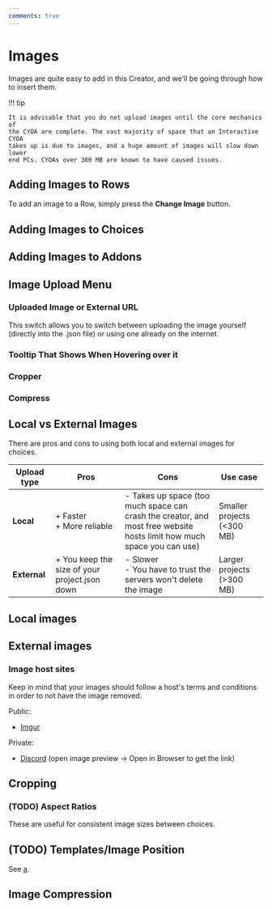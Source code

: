 ```yaml
---
comments: true
---
```


# Images
Images are quite easy to add in this Creator, and we'll be going through how to
insert them.

!!! tip

    It is advisable that you do not upload images until the core mechanics of 
    the CYOA are complete. The vast majority of space that an Interactive CYOA 
    takes up is due to images, and a huge amount of images will slow down lower
    end PCs. CYOAs over 300 MB are known to have caused issues.

## Adding Images to Rows
To add an image to a Row, simply press the **Change Image** button.

## Adding Images to Choices


## Adding Images to Addons


## Image Upload Menu

### Uploaded Image or External URL
This switch allows you to switch between uploading the image yourself (directly
into the .json file) or using one already on the internet.

### Tooltip That Shows When Hovering over it

### Cropper

### Compress

## Local vs External Images
There are pros and cons to using both local and external images for choices.

| Upload type  | Pros                                          | Cons                                                                                                                  | Use case                   |
| ------------ | --------------------------------------------- | --------------------------------------------------------------------------------------------------------------------- | -------------------------- |
| **Local**    | + Faster<br>+ More reliable                   | - Takes up space (too much space can crash the creator, and most free website hosts limit how much space you can use) | Smaller projects (<300 MB) |
| **External** | + You keep the size of your project.json down | - Slower<br>- You have to trust the servers won't delete the image                                                    | Larger projects (>300 MB)  |

## Local images


## External images
### Image host sites
Keep in mind that your images should follow a host's terms and conditions in
order to not have the image removed.

Public:

* [Imgur](https://imgur.com)

Private:

* [Discord](https://discord.com) (open image preview → Open in Browser to get 
the link)

## Cropping
### (TODO) Aspect Ratios
These are useful for consistent image sizes between choices.

## (TODO) Templates/Image Position
See [a](b). 
<!-- Link other place -->

## Image Compression
